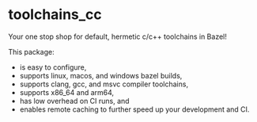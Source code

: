 # toolchains_cc

Your one stop shop for default, hermetic c/c++ toolchains in Bazel!

This package:
* is easy to configure,
* supports linux, macos, and windows bazel builds,
* supports clang, gcc, and msvc compiler toolchains,
* supports x86_64 and arm64,
* has low overhead on CI runs, and
* enables remote caching to further speed up your development and CI.